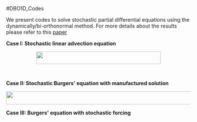 #DBO1D_Codes

We present codes to solve stochastic partial differential equations using the dynamically/bi-orthonormal method. For more details about the results please refer to this [paper](https://arxiv.org/abs/1910.04299)

**Case I: Stochastic linear advection equation**

<p align="center"><img src="/tex/a17afb934556ccb6ac363e10fb675e99.svg?invert_in_darkmode&sanitize=true" align=middle width=339.5326275pt height=33.81208709999999pt/></p>
<p align="center"><img src="/tex/32a4b61e1a4ac9bf33c73af722c2721a.svg?invert_in_darkmode&sanitize=true" align=middle width=240.34051635pt height=16.438356pt/></p>

**Case II: Stochastic Burgers' equation with manufactured solution** 

<p align="center"><img src="/tex/21703046ad19c0b8800294d71c78b83d.svg?invert_in_darkmode&sanitize=true" align=middle width=629.09966955pt height=35.77743345pt/></p>

**Case III: Burgers' equation with stochastic forcing**
